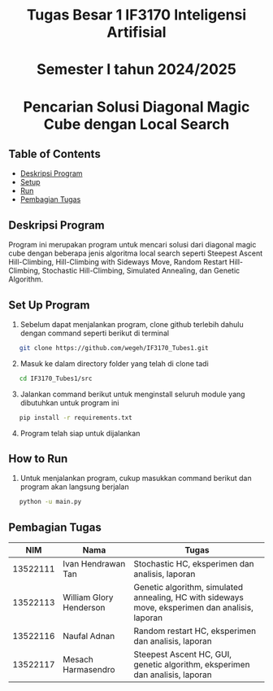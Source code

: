 <h1 align="center">Tugas Besar 1 IF3170 Inteligensi Artifisial</h1>
<h1 align="center">Semester I tahun 2024/2025</h1>
<h1 align="center">Pencarian Solusi Diagonal Magic Cube dengan Local Search</h1>

## Table of Contents

- [Deskripsi Program](#deskripsi-program)
- [Setup](#set-up-program)
- [Run](#how-to-run)
- [Pembagian Tugas](#pembagian-tugas)

## Deskripsi Program
Program ini merupakan program untuk mencari solusi dari diagonal magic cube dengan beberapa jenis algoritma local search seperti Steepest Ascent Hill-Climbing, Hill-Climbing with Sideways Move, Random Restart Hill-Climbing, Stochastic Hill-Climbing, Simulated Annealing, dan Genetic Algorithm.

## Set Up Program
1. Sebelum dapat menjalankan program, clone github terlebih dahulu dengan command seperti berikut di terminal
```bash
   git clone https://github.com/wegeh/IF3170_Tubes1.git
```
2. Masuk ke dalam directory folder yang telah di clone tadi
```bash
   cd IF3170_Tubes1/src
```
3. Jalankan command berikut untuk menginstall seluruh module yang dibutuhkan untuk program ini
```bash
   pip install -r requirements.txt
```
4. Program telah siap untuk dijalankan

## How to Run
1. Untuk menjalankan program, cukup masukkan command berikut dan program akan langsung berjalan
```bash
   python -u main.py
```

## Pembagian Tugas
| NIM      | Nama                    | Tugas                                                                                           |
| -------- | ----------------------- | ----------------------------------------------------------------------------------------------- |
| 13522111 | Ivan Hendrawan Tan      | Stochastic HC, eksperimen dan analisis, laporan                                                 |
| 13522113 | William Glory Henderson | Genetic algorithm, simulated annealing, HC with sideways move, eksperimen dan analisis, laporan |
| 13522116 | Naufal Adnan            | Random restart HC, eksperimen dan analisis, laporan                                             |
| 13522117 | Mesach Harmasendro      | Steepest Ascent HC, GUI, genetic algorithm, eksperimen dan analisis, laporan                    |